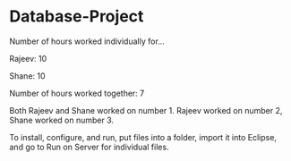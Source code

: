 # Database-Project
Number of hours worked individually for...

Rajeev: 10

Shane: 10

Number of hours worked together: 7

Both Rajeev and Shane worked on number 1. Rajeev worked on number 2, Shane worked on number 3. 

To install, configure, and run, put files into a folder, import it into Eclipse, and go to Run on Server for individual files.
